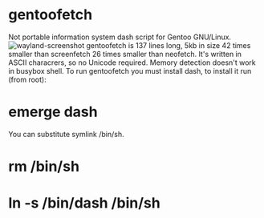 # gentoofetch
Not portable information system dash script for Gentoo GNU/Linux.
![wayland-screenshot](https://cloud.githubusercontent.com/assets/18743742/25186948/30bec608-2511-11e7-8e7b-6bb52e10f085.png)
gentoofetch is 137 lines long, 5kb in size 42 times smaller than 
screenfetch 26 times smaller than neofetch. It's written in ASCII 
characrers, so no Unicode required. Memory detection doesn't work in busybox shell.
To run gentoofetch you must install dash, to install it run (from root):
# emerge dash
You can substitute symlink /bin/sh.
# rm /bin/sh
# ln -s /bin/dash /bin/sh 
